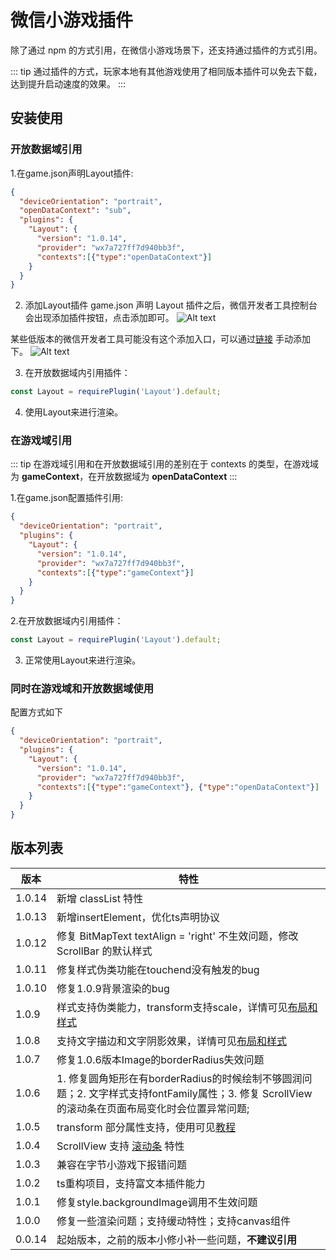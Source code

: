# 微信小游戏插件

除了通过 npm 的方式引用，在微信小游戏场景下，还支持通过插件的方式引用。

::: tip
通过插件的方式，玩家本地有其他游戏使用了相同版本插件可以免去下载，达到提升启动速度的效果。
:::

## 安装使用

### 开放数据域引用

1.在game.json声明Layout插件:
``` json
{
  "deviceOrientation": "portrait",
  "openDataContext": "sub",
  "plugins": {
    "Layout": {
      "version": "1.0.14",
      "provider": "wx7a727ff7d940bb3f",
      "contexts":[{"type":"openDataContext"}]
    }
  }
}

```

2. 添加Layout插件
game.json 声明 Layout 插件之后，微信开发者工具控制台会出现添加插件按钮，点击添加即可。
![Alt text](image.png)

某些低版本的微信开发者工具可能没有这个添加入口，可以通过[链接](https://mp.weixin.qq.com/wxopen/plugindevdoc?appid=wx7a727ff7d940bb3f&token=&lang=zh_CN) 手动添加下。
![Alt text](image-1.png)

3. 在开放数据域内引用插件：
``` js
const Layout = requirePlugin('Layout').default;
```

4. 使用Layout来进行渲染。

### 在游戏域引用
::: tip
在游戏域引用和在开放数据域引用的差别在于 contexts 的类型，在游戏域为 **gameContext**，在开放数据域为 **openDataContext**
:::


1.在game.json配置插件引用:
``` json
{
  "deviceOrientation": "portrait",
  "plugins": {
    "Layout": {
      "version": "1.0.14",
      "provider": "wx7a727ff7d940bb3f",
      "contexts":[{"type":"gameContext"}]
    }
  }
}
```

2.在开放数据域内引用插件：
``` js
const Layout = requirePlugin('Layout').default;
```

3. 正常使用Layout来进行渲染。


### 同时在游戏域和开放数据域使用
配置方式如下
``` json
{
  "deviceOrientation": "portrait",
  "plugins": {
    "Layout": {
      "version": "1.0.14",
      "provider": "wx7a727ff7d940bb3f",
      "contexts":[{"type":"gameContext"}, {"type":"openDataContext"}]
    }
  }
}
```

## 版本列表
| 版本          | 特性      | 
| --------------- | ------------------- |
| 1.0.14        | 新增 classList 特性 |
| 1.0.13        | 新增insertElement，优化ts声明协议|
| 1.0.12        | 修复 BitMapText textAlign = 'right' 不生效问题，修改 ScrollBar 的默认样式|
| 1.0.11        | 修复样式伪类功能在touchend没有触发的bug |
| 1.0.10        | 修复1.0.9背景渲染的bug |
| 1.0.9        | 样式支持伪类能力，transform支持scale，详情可见[布局和样式](../components//overview.md) |
| 1.0.8        | 支持文字描边和文字阴影效果，详情可见[布局和样式](../components//overview.md) |
| 1.0.7        | 修复1.0.6版本Image的borderRadius失效问题 |
| 1.0.6        | 1. 修复圆角矩形在有borderRadius的时候绘制不够圆润问题；2. 文字样式支持fontFamily属性；3. 修复 ScrollView 的滚动条在页面布局变化时会位置异常问题; |
| 1.0.5        | transform 部分属性支持，使用可见[教程](../tutorial/loading.md) |
| 1.0.4        | ScrollView 支持 [滚动条](../components/scrollbar.md) 特性 |
| 1.0.3        | 兼容在字节小游戏下报错问题 |
| 1.0.2        | ts重构项目，支持富文本插件能力 |
| 1.0.1        | 修复style.backgroundImage调用不生效问题 |
| 1.0.0        | 修复一些渲染问题；支持缓动特性；支持canvas组件 |
| 0.0.14        | 起始版本，之前的版本小修小补一些问题，**不建议引用** |

